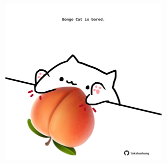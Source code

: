 <!-- built at 15/02/2022, 15:01:12 UTC -->
<p align="center">
  <img width="500" height="500" src="./ReadmeImage.svg">
</p>
